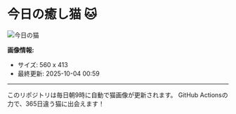 # 今日の癒し猫 🐱

![今日の猫](https://cdn2.thecatapi.com/images/aci.jpg)

**画像情報:**
- サイズ: 560 x 413
- 最終更新: 2025-10-04 00:59

---

このリポジトリは毎日朝9時に自動で猫画像が更新されます。
GitHub Actionsの力で、365日違う猫に出会えます！
